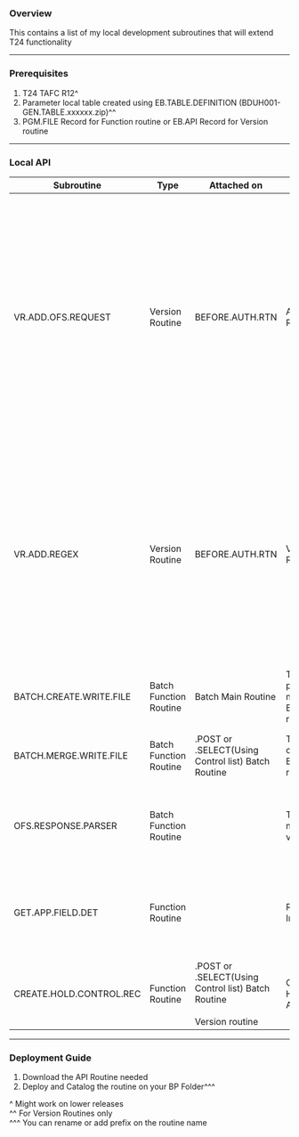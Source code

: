 ### Overview
This contains a list of my local development subroutines that will extend T24 functionality

***

### Prerequisites
1. T24 TAFC R12^
1. Parameter local table created using EB.TABLE.DEFINITION (BDUH001-GEN.TABLE.xxxxxx.zip)^^
1. PGM.FILE Record for Function routine or EB.API Record for Version routine
***
### Local API

| Subroutine             | Type            | Attached on     | Description   | Input Param | Output Param | Prerequisite |
|------------------------|-----------------|-----------------|---------------|------------------|------------------|------------------|
| VR.ADD.OFS.REQUEST                  | Version Routine | BEFORE.AUTH.RTN | Add Additional OFS Request at Version Level | **This will be placed on EB.XXX.GEN.PARAM Application/Table** <br /> <br /> **ID Format** = AOR-<Version Name\>(E.g AOR-TELLER,CASH.DEPOSIT) <br /><br />**OFS Build Record ID** = Any valid application field which this routine attached, Leave as blank to generate automatic ID. <br /><br /> **OFS Build Record Version** = OFS Version  <br /><br /> **OFS Build Record Function** = OFS Function  <br /><br /> **OFS Build Record Type** = OFS type  <br /><br /> **OFS Build Record LR Type** = ADD to process after validate or INSERT to process first <br /> <br /> Kindly use *EB.XXX.GEN.PARAM,OFS.ADD.LOCAL.REQUEST* screen SETUP | Any error will being displayed on Version screen | Parameter table, EB.API Record and catalogue routine
| VR.ADD.REGEX      | Version Routine | BEFORE.AUTH.RTN | Validate fields using on REGEX Expression   | **This will be placed on EB.XXX.GEN.PARAM Application/Table** <br /> <br /> **ID Format** = AR-<Version Name\>(E.g AR-TELLER,CASH.DEPOSIT) <br /> <br /> **Application Name** = Valid Application <br /> <br /> **REGEX Validation** = Valid REGEX expression  <br /> <br /> **Application Fields** = Valid Application Fields <br /> <br /> **Error ID** = Valid Error ID from EB.ERROR Application  <br /> <br /> **Regex Expression Matched** = Y or N <br /><br /> Kindly use *EB.XXX.GEN.PARAM,REGEX.VALIDATION* screen SETUP | Any error will being displayed on Version screen | Parameter table, EB.API Record and catalogue routine
| BATCH.CREATE.WRITE.FILE             | Batch Function Routine   | Batch Main Routine | This will create/write file per agent. Files will be merge by BATCH.MERGE.WRITE.FILE routine | **Y.FILE.DIR** = File Directory <br /> **Y.FILENAME** = File Name <br /> **Y.FILE.EXT** = File extension <br /> **Y.RECORD** = Record || Catalogue routine
| BATCH.MERGE.WRITE.FILE              | Batch Function Routine   | .POST or .SELECT(Using Control list) Batch Routine                | This will merge files created by BATCH.CREATE.WRITE.FILE routine. | **Y.FILE.DIR** = File Directory <br /> **Y.FILENAME** = File Name <br /> **Y.FILE.EXT** = File extension <br /> **Y.TIMESTAMP** = Option to place timespamp, Set yo 'Y' |**Y.ERR** = Error | Catalogue routine
| OFS.RESPONSE.PARSER             | Batch Function Routine |  | This will extract OFS message and convert into variables | **Y.OFS.RESPONSE** = OFS Response| **Y.REC.ID** = OFS Record ID <br /> **Y.REC.STATUS** = OFS Error Message <br /> **Y.REC.STATUS.IND** = OFS Error Indicator | Catalogue routine
| GET.APP.FIELD.DET             | Function Routine |  | Return Application Field, Index, type and length | **Y.IN.APP** = Application <br /> **Y.IN.FIELD** = Field <br /> | **Y.OUT.FIELD.TYPE** = App Field type  <br /> **Y.OUT.FIELD.INDEX** = App Field index  <br /> **Y.OUT.FIELD.LEN** = App Field length <br />**Y.ERR** = Error Message | Catalogue routine
| CREATE.HOLD.CONTROL.REC         | Function Routine   | .POST or .SELECT(Using Control list) Batch Routine  <br /><br /> Version routine               | Create record on HOLD.CONTROL Application | **Y.RPT.CONTROL** = Report control name <br /> **Y.RPT.DIR** = File Directory <br /> **Y.RPT.NAME** = File Name <br /> | **Y.HLD.ID** = HOLD.CONTROL ID **Y.ERR** = Error | Catalogue routine

***
### Deployment Guide

1. Download the API Routine needed
1. Deploy and Catalog the routine on your BP Folder^^^

^ Might work on lower releases <br />
^^ For Version Routines only <br />
^^^ You can rename or add prefix on the routine name
